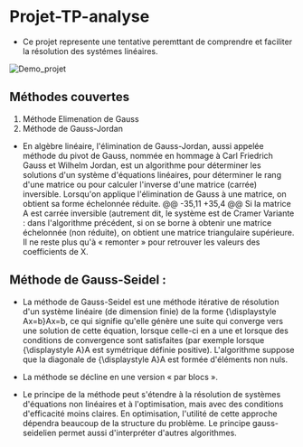 # Projet-TP-analyse 
  * Ce projet represente une tentative peremttant de comprendre et faciliter la résolution des systémes linéaires. 
  
![Demo_projet](https://user-images.githubusercontent.com/57879341/103366327-a2c71900-4ac2-11eb-906a-6401b3320965.gif)

## Méthodes couvertes

1. Méthode Elimenation de Gauss
2. Méthode de Gauss-Jordan

* En algèbre linéaire, l'élimination de Gauss-Jordan, aussi appelée méthode du pivot de Gauss, nommée en hommage à Carl Friedrich Gauss et Wilhelm Jordan, est un algorithme pour déterminer les solutions d'un système d'équations linéaires, pour déterminer le rang d'une matrice ou pour calculer l'inverse d'une matrice (carrée) inversible. Lorsqu'on applique l'élimination de Gauss à une matrice, on obtient sa forme échelonnée réduite.
@@ -35,11 +35,4 @@ Si la matrice A est carrée inversible (autrement dit, le système est de Cramer
Variante : dans l'algorithme précédent, si on se borne à obtenir une matrice échelonnée (non réduite), on obtient une matrice triangulaire supérieure. Il ne reste plus qu'à « remonter » pour retrouver les valeurs des coefficients de X.


## Méthode de Gauss-Seidel : 
* La méthode de Gauss-Seidel est une méthode itérative de résolution d'un système linéaire (de dimension finie) de la forme {\displaystyle Ax=b}Ax=b, ce qui signifie qu'elle génère une suite qui converge vers une solution de cette équation, lorsque celle-ci en a une et lorsque des conditions de convergence sont satisfaites (par exemple lorsque {\displaystyle A}A est symétrique définie positive). L'algorithme suppose que la diagonale de {\displaystyle A}A est formée d'éléments non nuls.

 * La méthode se décline en une version « par blocs ».

* Le principe de la méthode peut s'étendre à la résolution de systèmes d'équations non linéaires et à l'optimisation, mais avec des conditions d'efficacité moins claires. En optimisation, l'utilité de cette approche dépendra beaucoup de la structure du problème. Le principe gauss-seidelien permet aussi d'interpréter d'autres algorithmes.
